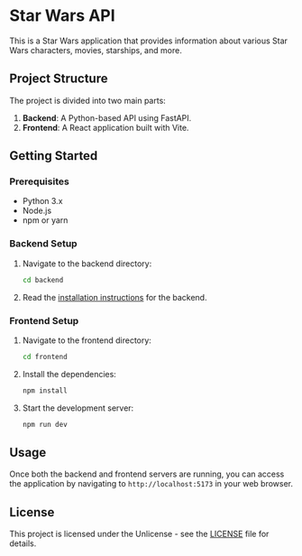 # Star Wars API

This is a Star Wars application that provides information about various Star Wars characters, movies, starships, and more.

## Project Structure

The project is divided into two main parts:

1. **Backend**: A Python-based API using FastAPI.
2. **Frontend**: A React application built with Vite.

## Getting Started

### Prerequisites

- Python 3.x
- Node.js
- npm or yarn

### Backend Setup

1. Navigate to the backend directory:
   ```bash
   cd backend
   ```
2. Read the [installation instructions](backend/README.md) for the backend.

### Frontend Setup

1. Navigate to the frontend directory:
   ```bash
   cd frontend
   ```
2. Install the dependencies:
   ```bash
   npm install
   ```
3. Start the development server:
   ```bash
   npm run dev
   ```

## Usage

Once both the backend and frontend servers are running, you can access the application by navigating to `http://localhost:5173` in your web browser.

## License

This project is licensed under the Unlicense - see the [LICENSE](LICENSE) file for details.
